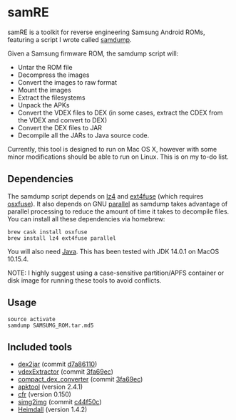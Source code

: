 # samRE
samRE is a toolkit for reverse engineering Samsung Android ROMs, featuring a script I wrote called [samdump](../master/bin/samdump).

Given a Samsung firmware ROM, the samdump script will:
* Untar the ROM file
* Decompress the images
* Convert the images to raw format
* Mount the images
* Extract the filesystems
* Unpack the APKs
* Convert the VDEX files to DEX (in some cases, extract the CDEX from the VDEX and convert to DEX)
* Convert the DEX files to JAR
* Decompile all the JARs to Java source code.

Currently, this tool is designed to run on Mac OS X, however with some minor modifications should be able to run on Linux. This is on my to-do list.
## Dependencies
The samdump script depends on [lz4](https://github.com/lz4/lz4) and [ext4fuse](https://github.com/gerard/ext4fuse) (which requires [osxfuse](https://osxfuse.github.io/)). It also depends on GNU [parallel](https://www.gnu.org/software/parallel/) as samdump takes advantage of parallel processing to reduce the amount of time it takes to decompile files. You can install all these dependencies via homebrew:
```
brew cask install osxfuse
brew install lz4 ext4fuse parallel
```
You will also need [Java](https://www.oracle.com/java/). This has been tested with JDK 14.0.1 on MacOS 10.15.4.

NOTE: I highly suggest using a case-sensitive partition/APFS container or disk image for running these tools to avoid conflicts.
## Usage
```
source activate
samdump SAMSUMG_ROM.tar.md5
```
## Included tools
* [dex2jar](https://github.com/pxb1988/dex2jar) (commit [d7a86110](https://github.com/pxb1988/dex2jar/tree/d7a86110baba3f845973017021fb10664b1b90d2))
* [vdexExtractor](https://github.com/anestisb/vdexExtractor) (commit [3fa69ec](https://github.com/anestisb/vdexExtractor/tree/78f283b60ab6991fa27eeaff7d7be16409401c08))
* [compact_dex_converter](https://github.com/anestisb/vdexExtractor/blob/master/README.md) (commit [3fa69ec](https://github.com/anestisb/vdexExtractor/tree/78f283b60ab6991fa27eeaff7d7be16409401c08))
* [apktool](https://ibotpeaches.github.io/Apktool) (version 2.4.1)
* [cfr](https://www.benf.org/other/cfr) (version 0.150)
* [simg2img](https://android.googlesource.com/platform/system/core/+/refs/heads/master/libsparse) (commit [c44f50c](https://android.googlesource.com/platform/system/core/+/c44f50ca587aefac5505a1f1298e5c01da63baca))
* [Heimdall](https://gitlab.com/BenjaminDobell/Heimdall) (version 1.4.2)
